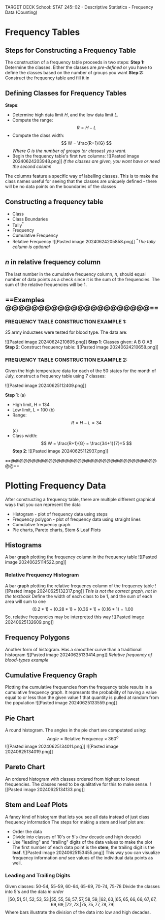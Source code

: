 TARGET DECK
School::STAT 245::02 - Descriptive Statistics - Frequency Data (Counting)

# Frequency Tables

## Steps for Constructing a Frequency Table <!--fc-->
The construction of a frequency table proceeds in two steps:
**Step 1:**
Determine the classes. Either the classes are *pre-defined* or you have to define the classes based on the number of groups you want
**Step 2:** 
Construct the frequency table and fill it in
<!--ID: 1719286673922-->


## Defining Classes for Frequency Tables <!--fc-->
**Steps**:
- Determine high data limit $H$, and the low data limit $L$.
- Compute the range:
$$
R = H - L
$$
- Compute the class width:
$$
W = \frac{R+1}{G}
$$
*Where $G$ is the number of groups (or classes) you want.*
- Begin the frequency table's first two columns:
![[Pasted image 20240624203948.png]]
*If the classes are given, you wont have or need the second column*
<!--ID: 1719286673933-->



The columns feature a specific way of labelling classes. This is to make the class names useful for seeing that the classes are uniquely defined - there will be no data points on the boundaries of the classes
## Constructing a frequency table <!--fc-->
- Class
- Class Boundaries
- Tally$^*$
- Frequency
- Cumulative Frequency
- Relative Frequency
![[Pasted image 20240624205858.png]]
*$^*$The tally column is optional*
<!--ID: 1719286673942-->


## $n$ in relative frequency column <!--fc-->
The last number in the cumulative frequency column, $n$, should equal number of data points as a check since it is the sum of the frequencies. The sum of the relative frequencies will be 1.
<!--ID: 1719286673951-->


## ==Examples @@@@@@@@@@@@@@@@@@@@@@==

### FREQUENCY TABLE CONSTRUCTION EXAMPLE 1:
25 army inductees were tested for blood type. The data are:

![[Pasted image 20240624210605.png]]
**Step 1**: Classes given: A B O AB
**Step 2**: Construct frequency table:
![[Pasted image 20240624210658.png]]


### FREQUENCY TABLE CONSTRUCTION EXAMPLE 2:
Given the high temperature data for each of the 50 states for the month of July, construct a frequency table using 7 classes:

![[Pasted image 20240625112409.png]]

**Step 1**:
(a)
- High limit, H = 134
- Low limit, L = 100
(b)
- Range: 
$$R = H - L = 34$$
(c)
- Class width:
$$
W = \frac{R+1}{G} = \frac{34+1}{7}=5
$$
**Step 2**:
![[Pasted image 20240625112937.png]]

==@@@@@@@@@@@@@@@@@@@@@@@@@@@@@@@@@@@@@==

# Plotting Frequency Data <!--fc-->
After constructing a frequency table, there are multiple different graphical ways that you can represent the data
- Histogram - plot of frequency data using steps
- Frequency polygon - plot of frequency data using straight lines
- Cumulative frequency graph
- Pie charts, Pareto charts, Stem & Leaf Plots
<!--ID: 1719351462270-->


## Histograms <!--fc-->
A bar graph plotting the frequency column in the frequency table
![[Pasted image 20240625114522.png]]
<!--ID: 1719351462275-->


### Relative Frequency Histogram <!--fc-->
A bar graph plotting the relative frequency column of the frequency table
![[Pasted image 20240625132317.png]]
*This is not the correct graph, not in the textbook*
Define the width of each class to be 1, and the sum of each area will sum to one
$$
(0.2*1) + (0.28 * 1) + (0.36 * 1) + (0.16 * 1) = 1.00
$$
So, relative frequencies may be interpreted this way
![[Pasted image 20240625132609.png]]
<!--ID: 1719351462280-->


## Frequency Polygons <!--fc-->
Another form of histogram. Has a smoother curve than a traditional histogram
![[Pasted image 20240625133414.png]]
*Relative frequency of blood-types example*
<!--ID: 1719351462284-->


## Cumulative Frequency Graph <!--fc-->
Plotting the cumulative frequencies from the frequency table results in a cumulative frequency graph. It represents the probability of having a value equal to or less than the given value f that quantity is pulled at random from the population
![[Pasted image 20240625133559.png]]
<!--ID: 1719351462293-->


## Pie Chart <!--fc-->
A round histogram. The angles in the pie chart are computated using:
$$
Angle = \text{Relative Frequency} \times 360^{ o }
$$
![[Pasted image 20240625134011.png]]
![[Pasted image 20240625134019.png]]
<!--ID: 1719351462301-->


## Pareto Chart <!--fc-->
An ordered histogram with classes ordered from highest to lowest frequencies. The classes need to be qualitative for this to make sense.
![[Pasted image 20240625134133.png]]
<!--ID: 1719351462307-->


## Stem and Leaf Plots <!--fc-->
A fancy kind of histogram that lets you see all data instead of just class frequency information
The steps for making a stem and leaf plot are:
- Order the data
- Divide into classes of 10's or 5's (low decade and high decade)
- Use "leading" and "trailing" digits of the data values to make the plot
The first number of each data point is the **stem**, the trailing digit is the **leaf**.
![[Pasted image 20240625153455.png]]
This way you can visualize frequency information *and* see values of the individual data points as well.
<!--ID: 1719351491555-->


### Leading and Trailing Digits <!--fc-->
Given classes: 50-54, 55-59, 60-64, 65-69, 70-74, 75-78
Divide the classes into 5's and the data *in order*
$$
|50,51,51,52,53,53,|55,55,56,57,57,58,59,|62,63,|65,65,66,66,67,67,69,69,
|72,73,|75,75,77,78,79|
$$
Where bars illustrate the division of the data into low and high decades.
<!--ID: 1719351462314-->
